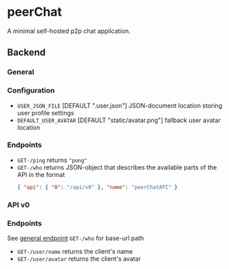 # peerChat

A minimal self-hosted p2p chat application.

## Backend

### General

### Configuration

- `USER_JSON_FILE` [DEFAULT ".user.json"] JSON-document location storing user profile settings
- `DEFAULT_USER_AVATAR` [DEFAULT "static/avatar.png"] fallback user avatar location

### Endpoints

- `GET-/ping` returns `"pong"`
- `GET-/who` returns JSON-object that describes the available parts of the API in the format
  ```json
  { "api": { "0": "/api/v0" }, "name": "peerChatAPI" }
  ```

### API v0

### Endpoints

See [general endpoint](#endpoints) `GET-/who` for base-url path

- `GET-/user/name` returns the client's name
- `GET-/user/avatar` returns the client's avatar
